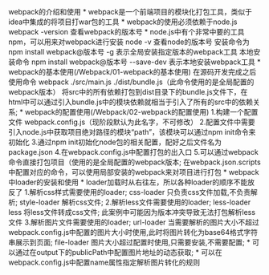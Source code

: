 webpack的介绍和使用
	* webpack是一个前端项目的模块化打包工具，类似于idea中集成的将项目打war包的工具
	* webpack的使用必须依赖于node.js
	  webpack -version 查看webpack的版本号
	* node.js中有个非常中要的工具npm，可以用来对webpack进行安装
	  node -v 查看node的版本号
	  安装命令为 npm install webpack@版本号 -g  表示全局安装指定版本的webpack工具
	  本地安装命令 npm install webpack@版本号 --save-dev  表示本地安装webpack工具
	* webpack的基本使用(/Webpack/01-webpack的基本使用)
	   在源码开发完成之后使用命令 webpack ./src/main.js ./dist/bundle.js（此命令使用的是全局配置的webpack版本）
			将src中的所有依赖打包到dist目录下的bundle.js文件下，在html中可以通过引入bundle.js中的模块依赖就相当于引入了所有的src中的依赖关系;
	* webpack的配置使用(/Webpack/02-webpack的配置使用)
		1.构建一个配置文件 webpack.config.js（现阶段默认为此名字，不可修改）
		2.配置文件中需要引入node.js中获取项目绝对路径的模块“path”，该模块可以通过npm init命令来初始化
		3.通过npm init初始化node包的相关配置，配好之后文件名为package.json
		4.在webpack.config.js中配置打包的出入口
		5.可以通过webpack命令直接打包项目（使用的是全局配置的webpack版本;
			在webpack.json.scripts中配置对应的命令，可以使用局部安装的webpack来对项目进行打包
	* webpack中loader的安装和使用
		* loader加载时从右往左，所以各种loader的顺序不能放反了
		1.解析css样式需要使用的loader;
			css-loader 只负责css文件加载,不负责解析;
			style-loader 解析css文件;
		2.解析less文件需要使用的loader;
			less-loader  
			less 将less文件转成css文件;
			此案例中可能因为版本冲突导致无法打包解析less文件
		3.解析图片文件需要使用的loader;
			url-loader 当需要解析的图片大小不超过webpack.config.js中配置的图片大小时使用,此时将图片转化为base64格式字符串展示到页面;
			file-loader 图片大小超过配置时使用,只需要安装,不需要配置;
			* 可以通过在output下的publicPath中配置图片地址的动态获取;
			* 可以在webpack.config.js中配置name属性指定解析图片转化的规则